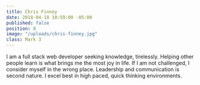 ```yaml
---
title: Chris Finney
date: 2018-04-18 10:59:00 -05:00
published: false
position: 8
image: "/uploads/chris-finney.jpg"
class: Mark 3
---
```


I am a full stack web developer seeking knowledge, tirelessly. Helping other people learn is what brings me the most joy in life. If I am not challenged, I consider myself in the wrong place. Leadership and communication is second nature. I excel best in high paced, quick thinking environments.